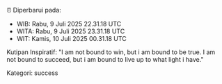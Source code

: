 ⏰ Diperbarui pada:
- WIB: Rabu, 9 Juli 2025 22.31.18 UTC
- WITA: Rabu, 9 Juli 2025 23.31.18 UTC
- WIT: Kamis, 10 Juli 2025 00.31.18 UTC

Kutipan Inspiratif:
"I am not bound to win, but i am bound to be true. I am not bound to succeed, but i am bound to live up to what light i have."


Kategori: success

